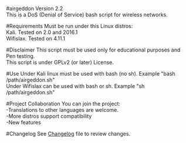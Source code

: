 #airgeddon
Version 2.2<br>
This is a DoS (Denial of Service) bash script for wireless networks.<br>

#Requirements
Must be run under this Linux distros:<br>
Kali. Tested on 2.0 and 2016.1<br>
Wifislax. Tested on 4.11.1<br>

#Disclaimer
This script must be used only for educational purposes and Pen testing.<br>
This script is under GPLv2 (or later) License.<br>

#Use
Under Kali linux must be used with bash (no sh). Example "bash /path/airgeddon.sh"<br>
Under Wifislax can be used with bash or sh. Example "sh /path/airgeddon.sh"<br>

#Project Collaboration
You can join the project:<br>
-Translations to other languages are welcome.<br>
-More distros support compatibility<br>
-New features<br>

#Changelog
See <a href="https://github.com/v1s1t0r1sh3r3/airgeddon/blob/master/changelog.txt">Changelog</a> file to review changes.<br>